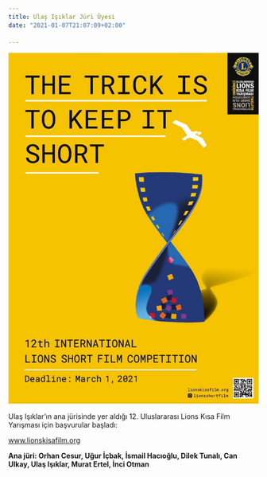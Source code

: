 ```yaml
---
title: Ulaş Işıklar Jüri Üyesi
date: "2021-01-07T21:07:09+02:00"

---
```


![lionsposter](/static/images/lions.jpg)

Ulaş Işıklar’ın ana jürisinde yer aldığı 12. Uluslararası Lions Kısa Film Yarışması için başvurular başladı:

www.lionskisafilm.org

**Ana jüri: Orhan Cesur, Uğur İçbak, İsmail Hacıoğlu, Dilek Tunalı, Can Ulkay, Ulaş Işıklar, Murat Ertel, İnci Otman**

